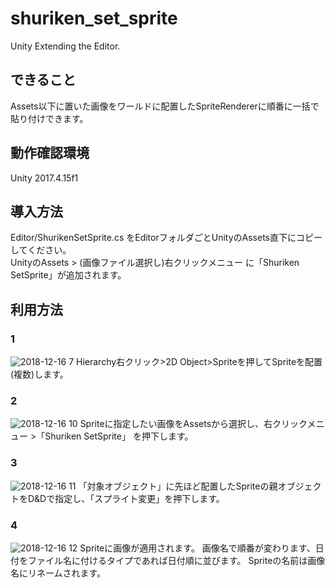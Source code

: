 # shuriken_set_sprite
Unity Extending the Editor.

## できること
Assets以下に置いた画像をワールドに配置したSpriteRendererに順番に一括で貼り付けできます。  

## 動作確認環境
Unity 2017.4.15f1

## 導入方法
Editor/ShurikenSetSprite.cs
をEditorフォルダごとUnityのAssets直下にコピーしてください。  
UnityのAssets > (画像ファイル選択し)右クリックメニュー に「Shuriken SetSprite」が追加されます。

## 利用方法
### 1
![2018-12-16 7](https://user-images.githubusercontent.com/45710234/50051602-f030f180-0158-11e9-955e-450489e87f60.png)
Hierarchy右クリック>2D Object>Spriteを押してSpriteを配置(複数)します。　　

### 2
![2018-12-16 10](https://user-images.githubusercontent.com/45710234/50051607-31290600-0159-11e9-9243-e08221ef3fe5.png)
Spriteに指定したい画像をAssetsから選択し、右クリックメニュー >「Shuriken SetSprite」 を押下します。　　

### 3
![2018-12-16 11](https://user-images.githubusercontent.com/45710234/50051611-5c135a00-0159-11e9-84b5-601b5265de13.png)
「対象オブジェクト」に先ほど配置したSpriteの親オブジェクトをD&Dで指定し、「スプライト変更」を押下します。

### 4
![2018-12-16 12](https://user-images.githubusercontent.com/45710234/50051624-87964480-0159-11e9-94d2-2a3e1cae89ad.png)
Spriteに画像が適用されます。
画像名で順番が変わります、日付をファイル名に付けるタイプであれば日付順に並びます。
Spriteの名前は画像名にリネームされます。
